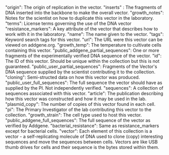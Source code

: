 "origin": The origin of replication in the vector.
"inserts" : The fragments of DNA inserted into the backbone to make the overall vector.
"growth_notes": Notes for the scientist on how to duplicate this vector in the laboratory.
"terms": License terms governing the use of the DNA vector
"resistance_markers": A key attribute of the vector that describes how to work with it in the laboratory.
"name": The name given to the vector.
"tags": Keyword search tags for this vector.
"url": The URL were this vector can be viewed on addgene.org.
"growth_temp": The temperature to cultivate cells containing this vector.
"public_addgene_partial_sequences": One or more fragments of the experimentally verified DNA sequence of the vector.
"id": The ID of this vector. Should be unique within the collection but this is not guaranteed.
"public_user_partial_sequences": Fragments of the Vector's DNA sequence supplied by the scientist contributing it to the collection.
"cloning": Semi-structed data on how this vector was produced.
"public_user_full_sequences": The full sequence the vector should have as supplied by the PI. Not independently verified.
"sequences": A collection of sequences associated with this vector.
"article": The publication describing how this vector was constructed and how it may be used in the lab.
"plasmid_copy": The number of copies of this vector found in each cell.
"pi": The Primary Investigator of the lab contributing this vector to the collection.
"growth_strain": The cell type used to host this vector.
"public_addgene_full_sequences": The full sequence of the vector as verified by Addgene.
"bacterial_resistance": Same as resistance_markers except for bacterial cells.
"vector": Each element of this collection is a vector - a self-replicating molecule of DNA used to clone (copy) interesting sequences and move the sequences between cells. Vectors are like USB thumb drives for cells and their sequence is the bytes stored within them.